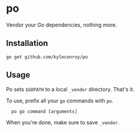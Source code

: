 # po

Vendor your Go dependencies, nothing more.

## Installation

    go get github.com/kyleconroy/po

## Usage

Po sets `$GOPATH` to a local `_vendor` directory. That's it.

To use, prefix all your `go` commands with `po`.

	  po go command [arguments]

When you're done, make sure to save `_vendor`.
